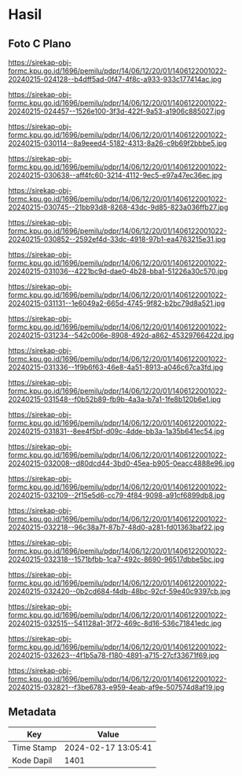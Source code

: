 # Hasil

## Foto C Plano

https://sirekap-obj-formc.kpu.go.id/1696/pemilu/pdpr/14/06/12/20/01/1406122001022-20240215-024128--b4dff5ad-0f47-4f8c-a933-933c177414ac.jpg

https://sirekap-obj-formc.kpu.go.id/1696/pemilu/pdpr/14/06/12/20/01/1406122001022-20240215-024457--1526e100-3f3d-422f-9a53-a1906c885027.jpg

https://sirekap-obj-formc.kpu.go.id/1696/pemilu/pdpr/14/06/12/20/01/1406122001022-20240215-030114--8a9eeed4-5182-4313-8a26-c9b69f2bbbe5.jpg

https://sirekap-obj-formc.kpu.go.id/1696/pemilu/pdpr/14/06/12/20/01/1406122001022-20240215-030638--aff4fc60-3214-4112-9ec5-e97a47ec36ec.jpg

https://sirekap-obj-formc.kpu.go.id/1696/pemilu/pdpr/14/06/12/20/01/1406122001022-20240215-030745--21bb93d8-8268-43dc-9d85-823a036ffb27.jpg

https://sirekap-obj-formc.kpu.go.id/1696/pemilu/pdpr/14/06/12/20/01/1406122001022-20240215-030852--2592ef4d-33dc-4918-97b1-ea4763215e31.jpg

https://sirekap-obj-formc.kpu.go.id/1696/pemilu/pdpr/14/06/12/20/01/1406122001022-20240215-031036--4221bc9d-dae0-4b28-bba1-51226a30c570.jpg

https://sirekap-obj-formc.kpu.go.id/1696/pemilu/pdpr/14/06/12/20/01/1406122001022-20240215-031131--1e6049a2-665d-4745-9f82-b2bc79d8a521.jpg

https://sirekap-obj-formc.kpu.go.id/1696/pemilu/pdpr/14/06/12/20/01/1406122001022-20240215-031234--542c006e-8908-492d-a862-45329766422d.jpg

https://sirekap-obj-formc.kpu.go.id/1696/pemilu/pdpr/14/06/12/20/01/1406122001022-20240215-031336--1f9b6f63-46e8-4a51-8913-a046c67ca3fd.jpg

https://sirekap-obj-formc.kpu.go.id/1696/pemilu/pdpr/14/06/12/20/01/1406122001022-20240215-031548--f0b52b89-fb9b-4a3a-b7a1-1fe8b120b6e1.jpg

https://sirekap-obj-formc.kpu.go.id/1696/pemilu/pdpr/14/06/12/20/01/1406122001022-20240215-031831--8ee4f5bf-d09c-4dde-bb3a-1a35b641ec54.jpg

https://sirekap-obj-formc.kpu.go.id/1696/pemilu/pdpr/14/06/12/20/01/1406122001022-20240215-032008--d80dcd44-3bd0-45ea-b905-0eacc4888e96.jpg

https://sirekap-obj-formc.kpu.go.id/1696/pemilu/pdpr/14/06/12/20/01/1406122001022-20240215-032109--2f15e5d6-cc79-4f84-9098-a91cf6899db8.jpg

https://sirekap-obj-formc.kpu.go.id/1696/pemilu/pdpr/14/06/12/20/01/1406122001022-20240215-032218--96c38a7f-87b7-48d0-a281-fd01363baf22.jpg

https://sirekap-obj-formc.kpu.go.id/1696/pemilu/pdpr/14/06/12/20/01/1406122001022-20240215-032318--1571bfbb-1ca7-492c-8690-96517dbbe5bc.jpg

https://sirekap-obj-formc.kpu.go.id/1696/pemilu/pdpr/14/06/12/20/01/1406122001022-20240215-032420--0b2cd684-f4db-48bc-92cf-59e40c9397cb.jpg

https://sirekap-obj-formc.kpu.go.id/1696/pemilu/pdpr/14/06/12/20/01/1406122001022-20240215-032515--541128a1-3f72-469c-8d16-536c71841edc.jpg

https://sirekap-obj-formc.kpu.go.id/1696/pemilu/pdpr/14/06/12/20/01/1406122001022-20240215-032623--4f1b5a78-f180-4891-a715-27cf33671f69.jpg

https://sirekap-obj-formc.kpu.go.id/1696/pemilu/pdpr/14/06/12/20/01/1406122001022-20240215-032821--f3be6783-e959-4eab-af9e-507574d8af19.jpg


## Metadata

| Key        | Value               |
| ---------- | ------------------- |
| Time Stamp | 2024-02-17 13:05:41 |
| Kode Dapil | 1401                |



